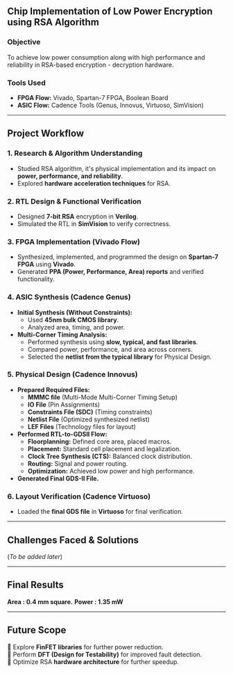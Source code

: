 
## **Chip Implementation of Low Power Encryption using RSA Algorithm**  

### **Objective**  
To achieve low power consumption along with high performance and reliability in RSA-based encryption - decryption hardware.  

### **Tools Used**  
- **FPGA Flow:** Vivado, Spartan-7 FPGA, Boolean Board  
- **ASIC Flow:** Cadence Tools (Genus, Innovus, Virtuoso, SimVision)  

---

## **Project Workflow**  

### **1. Research & Algorithm Understanding**  
- Studied RSA algorithm, it's physical implementation and its impact on **power, performance, and reliability**.  
- Explored **hardware acceleration techniques** for RSA.  

### **2. RTL Design & Functional Verification**  
- Designed **7-bit RSA** encryption in **Verilog**.  
- Simulated the RTL in **SimVision** to verify correctness.  

### **3. FPGA Implementation (Vivado Flow)**  
- Synthesized, implemented, and programmed the design on **Spartan-7 FPGA** using **Vivado**.  
- Generated **PPA (Power, Performance, Area) reports** and verified functionality.  

### **4. ASIC Synthesis (Cadence Genus)**  
- **Initial Synthesis (Without Constraints):**  
  - Used **45nm bulk CMOS library**.  
  - Analyzed area, timing, and power.  
- **Multi-Corner Timing Analysis:**  
  - Performed synthesis using **slow, typical, and fast libraries**.  
  - Compared power, performance, and area across corners.  
  - Selected the **netlist from the typical library** for Physical Design.  

### **5. Physical Design (Cadence Innovus)**
- **Prepared Required Files:**  
  - **MMMC file** (Multi-Mode Multi-Corner Timing Setup)  
  - **IO File** (Pin Assignments)  
  - **Constraints File (SDC)** (Timing constraints)  
  - **Netlist File** (Optimized synthesized netlist)  
  - **LEF Files** (Technology files for layout)  
- **Performed RTL-to-GDSII Flow:**  
  - **Floorplanning:** Defined core area, placed macros.  
  - **Placement:** Standard cell placement and legalization.  
  - **Clock Tree Synthesis (CTS):** Balanced clock distribution.  
  - **Routing:** Signal and power routing.  
  - **Optimization:** Achieved low power and high performance.  
- **Generated Final GDS-II File.**  

### **6. Layout Verification (Cadence Virtuoso)**
- Loaded the **final GDS file** in **Virtuoso** for final verification.  

---

## **Challenges Faced & Solutions**  
(*To be added later*)  

---

## **Final Results**  

**Area : 0.4 mm square.**
**Power : 1.35 mW**

---

## **Future Scope**  
🔹 Explore **FinFET libraries** for further power reduction.  
🔹 Perform **DFT (Design for Testability)** for improved fault detection.  
🔹 Optimize RSA **hardware architecture** for further speedup.  
